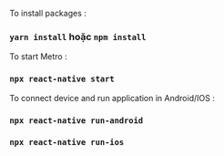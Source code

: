 To install packages :
### `yarn install` hoặc `npm install`
To start Metro :
### `npx react-native start`
To connect device and run application in Android/IOS :
### `npx react-native run-android`
### `npx react-native run-ios`
